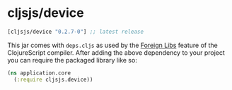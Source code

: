 # cljsjs/device

[](dependency)
```clojure
[cljsjs/device "0.2.7-0"] ;; latest release
```
[](/dependency)

This jar comes with `deps.cljs` as used by the [Foreign Libs][flibs] feature
of the ClojureScript compiler. After adding the above dependency to your project
you can require the packaged library like so:

```clojure
(ns application.core
  (:require cljsjs.device))
```

[flibs]: https://clojurescript.org/reference/packaging-foreign-deps
